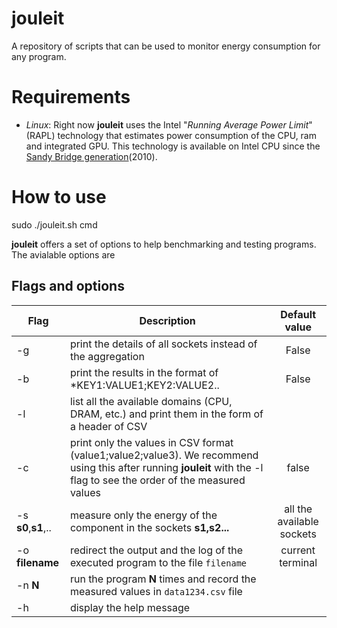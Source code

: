 # jouleit
A repository of scripts that can be used to monitor energy consumption for any program.


# Requirements  
- *Linux*: 
Right now **jouleit** uses the Intel "_Running Average Power Limit_" (RAPL) technology that estimates power consumption of the CPU, ram and integrated GPU.
This technology is available on Intel CPU since the [Sandy Bridge generation](https://fr.wikipedia.org/wiki/Intel#Historique_des_microprocesseurs_produits)(2010).


# How to use 

   sudo ./jouleit.sh cmd 

**jouleit** offers a set of options to help benchmarking and testing programs. The avialable options are 

## Flags and options 

|**Flag**|**Description**|**Default value**|
|------------|---------------|:---------------:|
| -g | print the details of all sockets instead of the aggregation | False | 
| -b | print the results in the format of *KEY1:VALUE1;KEY2:VALUE2.. | False | 
| -l | list all the available domains (CPU, DRAM, etc.) and print them in the form of a header of CSV | |
| -c | print only the values in CSV format (value1;value2;value3). We recommend using this after running **jouleit** with the -l flag to see the order of the measured values | false | 
| -s **s0**,**s1**,.. | measure only the energy of the component in the sockets **s1,s2...** | all the available sockets |
| -o **filename** | redirect the output and the log of the executed program to the file `filename` | current terminal |
| -n **N** | run the program **N** times and record the measured values in `data1234.csv` file |    | 
| -h | display the help message | |



